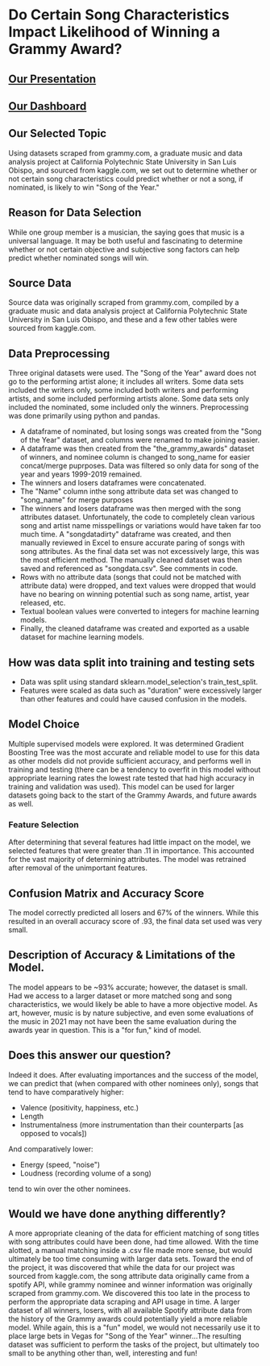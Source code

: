 # Do Certain Song Characteristics Impact Likelihood of Winning a Grammy Award?

## [Our Presentation](https://docs.google.com/presentation/d/1tXXHXRAge_y_Qy1BurBvhBnOEhJT--YQzEd2NiHoDvU/edit#slide=id.p10)

## [Our Dashboard](https://public.tableau.com/views/FinalDashboard_16370375376950/WhatMakesaNomineeaWinner?:language=en-US&:display_count=n&:origin=viz_share_link)

## Our Selected Topic
Using datasets scraped from grammy.com, a graduate music and data analysis project at California Polytechnic State University in San Luis Obispo, and sourced from kaggle.com, we set out to determine whether or not certain song characteristics could predict whether or not a song, if nominated, is likely to win "Song of the Year."

## Reason for Data Selection
While one group member is a musician, the saying goes that music is a universal language.  It may be both useful and fascinating to determine whether or not certain objective and subjective song factors can help predict whether nominated songs will win.

## Source Data
Source data was originally scraped from grammy.com, compiled by a graduate music and data analysis project at California Polytechnic State University in San Luis Obispo, and these and a few other tables were sourced from kaggle.com.

## Data Preprocessing
Three original datasets were used.  The "Song of the Year" award does not go to the performing artist alone; it includes all writers.  Some data sets included the writers only, some included both writers and performing artists, and some included performing artists alone.  Some data sets only included the nominated, some included only the winners.  Preprocessing was done primarily using python and pandas.

* A dataframe of nominated, but losing songs was created from the "Song of the Year" dataset, and columns were renamed to make joining easier.
* A dataframe was then created from the "the_grammy_awards" dataset of winners, and nominee column is changed to song_name for easier concat/merge puprposes.  Data was filtered so only data for song of the year and years 1999-2019 remained.
* The winners and losers dataframes were concatenated.
* The "Name" column inthe song attribute data set was changed to "song_name" for merge purposes
* The winners and losers dataframe was then merged with the song attributes dataset.  Unfortunately, the code to completely clean various song and artist name misspellings or variations would have taken far too much time.  A "songdatadirty" dataframe was created, and then manually reviewed in Excel to ensure accurate paring of songs with song attributes.  As the final data set was not excessively large, this was the most efficient method.  The manually cleaned dataset was then saved and referenced as "songdata.csv".  See comments in code.
* Rows with no attribute data (songs that could not be matched with attribute data) were dropped, and text values were dropped that would have no bearing on winning potential such as song name, artist, year released, etc.
* Textual boolean values were converted to integers for machine learning models.
* Finally, the cleaned dataframe was created and exported as a usable dataset for machine learning models.

##  How was data split into training and testing sets
* Data was split using standard sklearn.model_selection's train_test_split.
* Features were scaled as data such as "duration" were excessively larger than other features and could have caused confusion in the models.

##  Model Choice
Multiple supervised models were explored.  It was determined Gradient Boosting Tree was the most accurate and reliable model to use for this data as other models did not provide sufficient accuracy, and performs well in training and testing (there can be a tendency to overfit in this model without appropriate learning rates the lowest rate tested that had high accuracy in training and validation was used).  This model can be used for larger datasets going back to the start of the Grammy Awards, and future awards as well. 

### Feature Selection
After determining that several features had little impact on the model, we selected features that were greater than .11 in importance.  This accounted for the vast majority of determining attributes.  The model was retrained after removal of the unimportant features.

## Confusion Matrix and Accuracy Score
The model correctly predicted all losers and 67% of the winners.  While this resulted in an overall accuracy score of .93, the final data set used was very small.  

## Description of Accuracy & Limitations of the Model.
The model appears to be ~93% accurate; however, the dataset is small.  Had we access to a larger dataset or more matched song and song characteristics, we would likely be able to have a more objective model.  As art, however, music is by nature subjective, and even some evaluations of the music in 2021 may not have been the same evaluation during the awards year in question.  This is a "for fun," kind of model.

##  Does this answer our question?
Indeed it does.  After evaluating importances and the success of the model, we can predict that (when compared with other nominees only), songs that tend to have comparatively higher:
* Valence (positivity, happiness, etc.)
* Length
* Instrumentalness (more instrumentation than their counterparts [as opposed to vocals])

And comparatively lower:
* Energy (speed, "noise")
* Loudness (recording volume of a song)

tend to win over the other nominees.

## Would we have done anything differently?
A more appropriate cleaning of the data for efficient matching of song titles with song attributes could have been done, had time allowed.  With the time alotted, a manual matching inside a .csv file made more sense, but would ultimately be too time consuming with larger data sets.  Toward the end of the project, it was discovered that while the data for our project was sourced from kaggle.com, the song attribute data originally came from a spotify API, while grammy nominee and winner information was originally scraped from grammy.com.  We discovered this too late in the process to perform the appropriate data scraping and API usage in time.  A larger dataset of all winners, losers, with all available Spotify attribute data from the history of the Grammy awards could potentially yield a more reliable model.  While again, this is a "fun" model, we would not necessarily use it to place large bets in Vegas for "Song of the Year" winner...The resulting dataset was sufficient to perform the tasks of the project, but ultimately too small to be anything other than, well, interesting and fun!